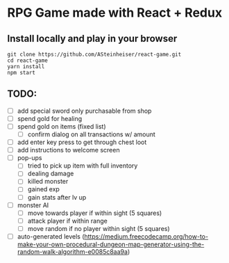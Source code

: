 # RPG Game made with React + Redux

## Install locally and play in your browser
```
git clone https://github.com/ASteinheiser/react-game.git
cd react-game
yarn install
npm start
```

## TODO:
- [ ] add special sword only purchasable from shop
- [ ] spend gold for healing
- [ ] spend gold on items (fixed list)
  - [ ] confirm dialog on all transactions w/ amount

- [ ] add enter key press to get through chest loot
- [ ] add instructions to welcome screen
- [ ] pop-ups
  - [ ] tried to pick up item with full inventory
  - [ ] dealing damage
  - [ ] killed monster
  - [ ] gained exp
  - [ ] gain stats after lv up
- [ ] monster AI
  - [ ] move towards player if within sight (5 squares)
  - [ ] attack player if within range
  - [ ] move random if no player within sight (5 squares)
- [ ] auto-generated levels (https://medium.freecodecamp.org/how-to-make-your-own-procedural-dungeon-map-generator-using-the-random-walk-algorithm-e0085c8aa9a)

